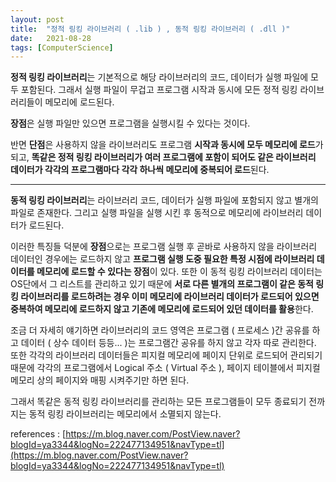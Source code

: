 ```yaml
---
layout: post
title:  "정적 링킹 라이브러리 ( .lib ) , 동적 링킹 라이브러리 ( .dll )"
date:   2021-08-28
tags: [ComputerScience]
---
```


**정적 링킹 라이브러리**는 기본적으로 해당 라이브러리의 코드, 데이터가 실행 파일에 모두 포함된다. 그래서 실행 파일이 무겁고 프로그램 시작과 동시에 모든 정적 링킹 라이브러리들이 메모리에 로드된다.         

**장점**은 실행 파일만 있으면 프로그램을 실행시킬 수 있다는 것이다.          

반면 **단점**은 사용하지 않을 라이브러리도 프로그램 **시작과 동시에 모두 메모리에 로드**가 되고, **똑같은 정적 링킹 라이브러리가 여러 프로그램에 포함이 되어도 같은 라이브러리 데이터가 각각의 프로그램마다 각각 하나씩 메모리에 중복되어 로드**된다.             

-------------------         

**동적 링킹 라이브러리**는 라이브러리 코드, 데이터가 실행 파일에 포함되지 않고 별개의 파일로 존재한다. 그리고 실행 파일을 실행 시킨 후 동적으로 메모리에 라이브러리 데이터가 로드된다.        

이러한 특징들 덕분에 **장점**으로는 프로그램 실행 후 곧바로 사용하지 않을 라이브러리 데이터인 경우에는 로드하지 않고 **프로그램 실행 도중 필요한 특정 시점에 라이브러리 데이터를 메모리에 로드할 수 있다는 장점**이 있다. 또한 이 동적 링킹 라이브러리 데이터는 OS단에서 그 리스트를 관리하고 있기 때문에 **서로 다른 별개의 프로그램이 같은 동적 링킹 라이브러리를 로드하려는 경우 이미 메모리에 라이브러리 데이터가 로드되어 있으면 중복하여 메모리에 로드하지 않고 기존에 메모리에 로드되어 있던 데이터를 활용**한다.        

조금 더 자세히 얘기하면 라이브러리의 코드 영역은 프로그램 ( 프로세스 )간 공유를 하고 데이터 ( 상수 데이터 등등... )는 프로그램간 공유를 하지 않고 각자 따로 관리한다. 또한 각각의 라이브러리 데이터들은 피지컬 메모리에 페이지 단위로 로드되어 관리되기 때문에 각각의 프로그램에서 Logical 주소 ( Virtual 주소 ), 페이지 테이블에서 피지컬 메모리 상의 페이지와 매핑 시켜주기만 하면 된다.     

그래서 똑같은 동적 링킹 라이브러리를 관리하는 모든 프로그램들이 모두 종료되기 전까지는 동적 링킹 라이브러리는 메모리에서 소멸되지 않는다.        

references : [https://m.blog.naver.com/PostView.naver?blogId=ya3344&logNo=222477134951&navType=tl](https://m.blog.naver.com/PostView.naver?blogId=ya3344&logNo=222477134951&navType=tl)    